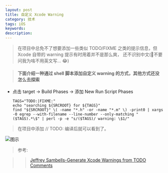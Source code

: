 ```yaml
---
layout: post
title: 自定义 Xcode Warning
category: 技术
tags: iOS
keywords:
description:
---
```

> 在项目中总免不了想要添加一些类似 TODO/FIXME 之类的提示信息，但 Xcode 自带的 warning 提示有时用着并不是那么爽， 还不识别中文(不要问我为啥不用英文写… :joy:)

>#### 下面介绍一种通过 shell 脚本添加自定义 warning 的方式，其他方式还没怎么去探索

* 点击 target -> Build Phases -> 添加 New Run Script Phases

    ````shell
    TAGS="TODO:|FIXME:"
    echo "searching ${SRCROOT} for ${TAGS}"
    find "${SRCROOT}" \( -name "*.h" -or -name "*.m" \) -print0 | xargs -0 egrep --with-filename --line-number --only-matching "($TAGS).*\$" | perl -p -e "s/($TAGS)/ warning: \$1/"
    ````

> 在项目中添加  // TODO: 编译后就可以看到了。

![图示](http://olnx7jkmx.bkt.clouddn.com/Custom-Xcode-Warning.png?imageView2/0/interlace/1/q/100|watermark/2/text/a2xvbmUuc3BhY2U=/font/5b6u6L2v6ZuF6buR/fontsize/500/fill/I0YzRjBGMA==/dissolve/86/gravity/SouthEast/dx/10/dy/10)



> 参考:

> > [Jeffrey Sambells-Generate Xcode Warnings from TODO Comments](http://jeffreysambells.com/2013/01/31/generate-xcode-warnings-from-todo-comments)

